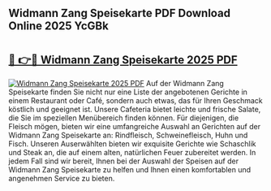 ## Widmann Zang Speisekarte PDF Download Online 2025 YcGBk

# <h2><a href="http://gc78icn.nevu.top/?p=Widmann+Zang+Speisekarte">🔗 👉🔴 Widmann Zang Speisekarte 2025 PDF</a></h2>

[![Widmann Zang Speisekarte 2025 PDF](https://i.imgur.com/dBaPXMq.png)](http://gc78icn.nevu.top/?p=Widmann+Zang+Speisekarte)
Auf der Widmann Zang Speisekarte finden Sie nicht nur eine Liste der angebotenen Gerichte in einem Restaurant oder Café, sondern auch etwas, das für Ihren Geschmack köstlich und geeignet ist. Unsere Cafeteria bietet leichte und frische Salate, die Sie im speziellen Menübereich finden können. Für diejenigen, die Fleisch mögen, bieten wir eine umfangreiche Auswahl an Gerichten auf der Widmann Zang Speisekarte an: Rindfleisch, Schweinefleisch, Huhn und Fisch. Unseren Auserwählten bieten wir exquisite Gerichte wie Schaschlik und Steak an, die auf einem alten, natürlichen Feuer zubereitet werden. In jedem Fall sind wir bereit, Ihnen bei der Auswahl der Speisen auf der Widmann Zang Speisekarte zu helfen und Ihnen einen komfortablen und angenehmen Service zu bieten.
